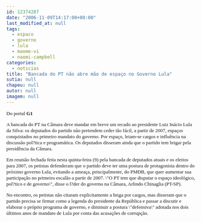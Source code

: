 ```yaml
---
id: 12374287
date: "2006-11-09T14:17:00+00:00"
last_modified_at: null
tags:
  - espaco
  - governo
  - lula
  - maome-vi
  - naomi-campbell
categories:
  - noticias
title: "Bancada do PT não abre mão de espaço no Governo Lula"
sutia: null
chapeu: null
autor: null
imagem: null
---
```

<p><FONT size=2></p>
<p><P><FONT face=Verdana>Do portal<STRONG> G1</STRONG></FONT></P></p>
<p><P><FONT face=Verdana>A bancada do PT na Câmara deve mandar em breve um recado ao presidente Luiz Inácio Lula da Silva: os deputados do partido não pretendem ceder tão fácil, a partir de 2007, espaços conquistados no primeiro mandato do governo. Por espaço, leiam-se cargos e influência na discussão pol?tica e programática. Os deputados disseram ainda que o partido tem brigar pela presidência da Câmara.</FONT></P></p>
<p><P><FONT face=Verdana>Em reunião fechada feita nesta quinta-feira (9) pela bancada de deputados atuais e os eleitos para 2007, os petistas defenderam que o partido deve ter uma postura de protagonista dentro do próximo governo Lula, evitando a ameaça, principalmente, do PMDB, que quer aumentar sua participação no primeiro escalão a partir de 2007. \"O PT tem que disputar o espaço ideológico, pol?tico e de governo\", disse o l?der do governo na Câmara, Arlindo Chinaglia (PT-SP).</FONT></P></p>
<p><P><FONT face=Verdana>No encontro, os petistas não citaram explicitamente a briga por cargos, mas disseram que o partido precisa se firmar como a legenda do presidente da República e passar a discutir e elaborar o próprio programa de governo, e diminuir a postura \"defensiva\" adotada nos dois últimos anos de mandato de Lula por conta das acusações de corrupção.</FONT> </P></FONT> </p>
